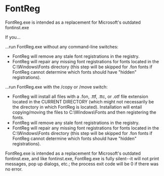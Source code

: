 # FontReg
FontReg.exe is intended as a replacement for Microsoft's outdated fontinst.exe

If you...

...run FontReg.exe without any command-line switches:

  * FontReg will remove any stale font registrations in the registry.
  * FontReg will repair any missing font registrations for fonts located in
    the C:\Windows\Fonts directory (this step will be skipped for .fon fonts if
    FontReg cannot determine which fonts should have "hidden" registrations).

...run FontReg.exe with the /copy or /move switch:

  * FontReg will install all files with a .fon, .ttf, .ttc, or .otf file
    extension located in the CURRENT DIRECTORY (which might not necessarily be
    the directory in which FontReg is located).  Installation will entail
    copying/moving the files to C:\Windows\Fonts and then registering the fonts.
  * FontReg will remove any stale font registrations in the registry.
  * FontReg will repair any missing font registrations for fonts located in
    the C:\Windows\Fonts directory (this step will be skipped for .fon fonts if
    FontReg cannot determine which fonts should have "hidden" registrations).

FontReg.exe is intended as a replacement for Microsoft's outdated fontinst.exe,
and like fontinst.exe, FontReg.exe is fully silent--it will not print messages,
pop up dialogs, etc.; the process exit code will be 0 if there was no error.

